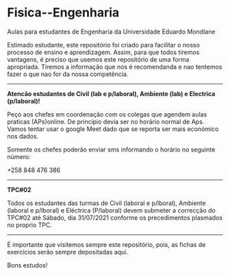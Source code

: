 # Fisica--Engenharia
Aulas para estudantes de Engenharia da Universidade Eduardo Mondlane

Estimado estudante, este repositório foi criado para facilitar o nosso processo de ensino e aprendizagem. Assim, para que todos tiremos vantagens, é preciso que usemos este repositório de uma forma apropriada. Tiremos a informação que nos é recomendanda e nao tentemos fazer o que nao for da nossa competência.

----------------------------------------------------------------------------------------------------------------------------------------------------
**Atencão estudantes de Civil (lab e p/laboral), Ambiente (lab) e Electrica (p/laboral)!**


Peço aos chefes em coordenação com os colegas que agendem aulas praticas (APs)online. De princípio devia ser no horário  normal  de  Aps. Vamos tentar usar o google Meet dado que se reporta ser mais económico nos dados.

Somente os chefes poderão enviar sms informando o horário no seguinte número:

  +258 848 476 386


-----------------------------------------------------------------------------------------------------------------------------------------------------------------------

**TPC#02**

Todos os estudantes das turmas de Civil (laboral e p/lboral), Ambiente (laboral e p/lboral) e Eléctrica (P/laboral) devem submeter a correcção do TPC#02  até Sábado, dia 31/07/2021 conforme os precedimentos plasmados no proprio TPC. 



----------------------------------------------------------------------------------------------------------------------------------------------------------------------------
É importante que visitemos sempre este repositório, pois,  as fichas de exercícios serão sempre depositadas aqui.


Bons estudos!
